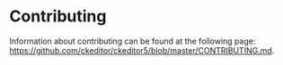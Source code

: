 Contributing
========================================

Information about contributing can be found at the following page: <https://github.com/ckeditor/ckeditor5/blob/master/CONTRIBUTING.md>.

